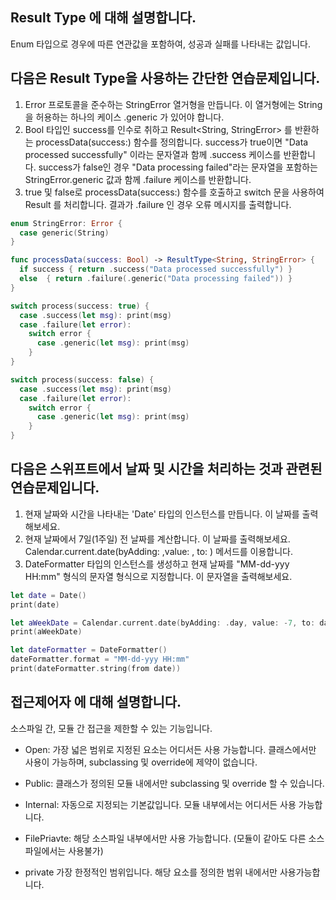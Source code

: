 ## Result Type 에 대해 설명합니다.
Enum 타입으로 경우에 따른 연관값을 포함하여, 성공과 실패를 나타내는 값입니다.

## 다음은 Result Type을 사용하는 간단한 연습문제입니다.
1. Error 프로토콜을 준수하는 StringError 열거형을 만듭니다. 이 열거형에는 String을 허용하는 하나의 케이스 .generic 가 있어야 합니다.
2. Bool 타입인 success를 인수로 취하고 Result<String, StringError> 를 반환하는 processData(success:) 함수를 정의합니다.
success가 true이면 "Data processed successfully" 이라는 문자열과 함께 .success 케이스를 반환합니다. 
success가 false인 경우 "Data processing failed"라는 문자열을 포함하는 StringError.generic 값과 함께 .failure 케이스를 반환합니다.
3. true 및 false로 processData(success:) 함수를 호출하고 switch 문을 사용하여 Result 를 처리합니다.
결과가 .failure 인 경우 오류 메시지를 출력합니다.

```swift
enum StringError: Error {
  case generic(String)
}

func processData(success: Bool) -> ResultType<String, StringError> {
  if success { return .success("Data processed successfully") }
  else  { return .failure(.generic("Data processing failed")) }
}

switch process(success: true) {
  case .success(let msg): print(msg)
  case .failure(let error):
    switch error {
      case .generic(let msg): print(msg)
    }
}

switch process(success: false) {
  case .success(let msg): print(msg)
  case .failure(let error):
    switch error {
      case .generic(let msg): print(msg)
    }
}
```

## 다음은 스위프트에서 날짜 및 시간을 처리하는 것과 관련된 연습문제입니다.
1. 현재 날짜와 시간을 나타내는 'Date' 타입의 인스턴스를 만듭니다. 이 날짜를 출력해보세요.
2. 현재 날짜에서 7일(1주일) 전 날짜를 계산합니다. 이 날짜를 출력해보세요. Calendar.current.date(byAdding: ,value: , to: ) 메서드를 이용합니다.
3. DateFormatter 타입의 인스턴스를 생성하고 현재 날짜를 "MM-dd-yyy HH:mm" 형식의 문자열 형식으로 지정합니다. 이 문자열을 출력해보세요.
```swift
let date = Date()
print(date)

let aWeekDate = Calendar.current.date(byAdding: .day, value: -7, to: date)
print(aWeekDate)

let dateFormatter = DateFormatter()
dateFormatter.format = "MM-dd-yyy HH:mm"
print(dateFormatter.string(from date))
```

## 접근제어자 에 대해 설명합니다.
소스파일 간, 모듈 간 접근을 제한할 수 있는 기능입니다.

- Open:
가장 넓은 범위로 지정된 요소는 어디서든 사용 가능합니다.
클래스에서만 사용이 가능하며, subclassing 및 override에 제약이 없습니다.
 
- Public:
클래스가 정의된 모듈 내에서만 subclassing 및 override 할 수 있습니다.
 
- Internal:
자동으로 지정되는 기본값입니다.
모듈 내부에서는 어디서든 사용 가능합니다.
 
- FilePriavte:
해당 소스파일 내부에서만 사용 가능합니다. (모듈이 같아도 다른 소스파일에서는 사용불가)
 
- private
가장 한정적인 범위입니다. 해당 요소를 정의한 범위 내에서만 사용가능합니다.
